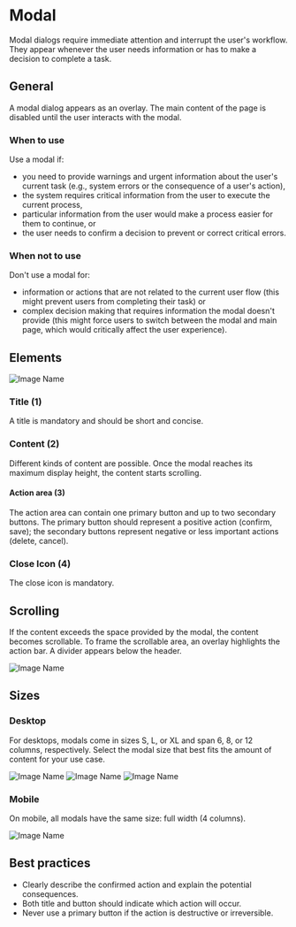 # Modal

Modal dialogs require immediate attention and interrupt the user's workflow. They appear whenever the user needs information or has to make a decision to complete a task.

## General

A modal dialog appears as an overlay. The main content of the page is disabled until the user interacts with the modal.

### When to use

Use a modal if:

*	you need to provide warnings and urgent information about the user's current task (e.g., system errors or the consequence of a user's action),
*	the system requires critical information from the user to execute the current process,
*	particular information from the user would make a process easier for them to continue, or
*	the user needs to confirm a decision to prevent or correct critical errors.

### When not to use

Don't use a modal for:

*	information or actions that are not related to the current user flow (this might prevent users from completing their task) or
*	complex decision making that requires information the modal doesn't provide (this might force users to switch between the modal and main page, which would critically affect the user experience).


## Elements

![Image Name](assets/3_components/modal/Modal_Basic.png)

### Title (1)

A title is mandatory and should be short and concise.

### Content (2)

Different kinds of content are possible. Once the modal reaches its maximum display height, the content starts scrolling.

#### Action area (3)

The action area can contain one primary button and up to two secondary buttons. The primary button should represent a positive action (confirm, save); the secondary buttons represent negative or less important actions (delete, cancel).

### Close Icon (4)

The close icon is mandatory.

## Scrolling

If the content exceeds the space provided by the modal, the content becomes scrollable.
To frame the scrollable area, an overlay highlights the action bar. A divider appears below the header.

![Image Name](assets/3_components/modal/Modal_Scrolling.png)

## Sizes

### Desktop

For desktops, modals come in sizes S, L, or XL and span 6, 8, or 12 columns, respectively. Select the modal size that best fits the amount of content for your use case.

![Image Name](assets/3_components/modal/desktop_12columns.png)
![Image Name](assets/3_components/modal/desktop_8columns.png)
![Image Name](assets/3_components/modal/desktop_6columns.png)

### Mobile

On mobile, all modals have the same size: full width (4 columns).

![Image Name](assets/3_components/modal/mobile_4columns.png)

## Best practices

*	Clearly describe the confirmed action and explain the potential consequences.
*	Both title and button should indicate which action will occur.
*	Never use a primary button if the action is destructive or irreversible.